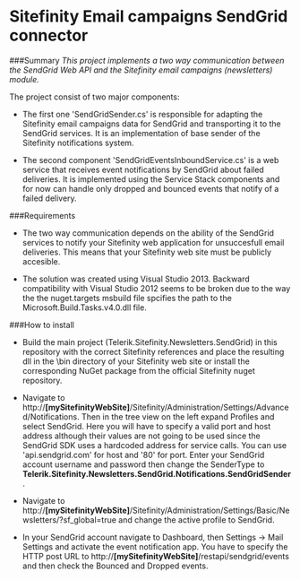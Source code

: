 # Sitefinity Email campaigns SendGrid connector

###Summary
_This project implements a two way communication between the SendGrid Web API and the Sitefinity email campaigns (newsletters) module._

The project consist of two major components:
* The first one 'SendGridSender.cs' is responsible for adapting the Sitefinity email campaigns data for SendGrid and transporting it to the SendGrid services. It is an implementation of base sender of the Sitefinity notifications system.

* The second component 'SendGridEventsInboundService.cs' is a web service that receives event notifications by SendGrid about failed deliveries. It is implemented using the Service Stack components and for now can handle only dropped and bounced events that notify of a failed delivery.

###Requirements

* The two way communication depends on the ability of the SendGrid services to notify your Sitefinity web application for unsuccesfull email deliveries. This means that your Sitefinity web site must be publicly accesible.

* The solution was created using Visual Studio 2013. Backward compatibility with Visual Studio 2012 seems to be broken due to the way the the nuget.targets msbuild file spcifies the path to the Microsoft.Build.Tasks.v4.0.dll file.

###How to install

* Build the main project (Telerik.Sitefinity.Newsletters.SendGrid) in this repository with the correct Sitefinity references and place the resulting dll in the \bin directory of your Sitefinity web site or install the corresponding NuGet package from the official Sitefinity nuget repository. 

* Navigate to http://__[mySitefinityWebSite]__/Sitefinity/Administration/Settings/Advanced/Notifications. Then in the tree view on the left expand Profiles and select SendGrid. Here you will have to specify a valid port and host address although their values are not going to be used since the SendGrid SDK uses a hardcoded address for service calls. You can use 'api.sendgrid.com' for host and '80' for port. Enter your SendGrid account username and password then change the SenderType to __Telerik.Sitefinity.Newsletters.SendGrid.Notifications.SendGridSender__.

* Navigate to http://__[mySitefinityWebSite]__/Sitefinity/Administration/Settings/Basic/Newsletters/?sf_global=true and change the active profile to SendGrid.

* In your SendGrid account navigate to Dashboard, then Settings -> Mail Settings and activate the event notification app. You have to specify the HTTP post URL to http://__[mySitefinityWebSite]__/restapi/sendgrid/events and then check the Bounced and Dropped events.
